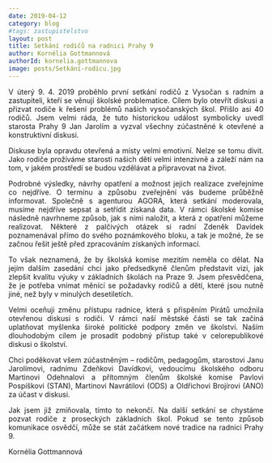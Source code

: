 ```yaml
---
date: 2019-04-12
category: blog
#tags: zastupistelstvo
layout: post
title: Setkání rodičů na radnici Prahy 9
author: Kornélia Gottmannová
authorId: kornelia.gottmannova
image: posts/Setkání-rodicu.jpg
---
```

<p style='text-align: justify;'>
V&nbsp;úterý 9.&nbsp;4.&nbsp;2019 proběhlo první setkání rodičů z&nbsp;Vysočan s&nbsp;radním a zastupiteli, kteří se věnují školské problematice. Cílem bylo otevřít diskusi a přizvat rodiče k&nbsp;řešení problémů našich vysočanských škol. Přišlo asi 40 rodičů. Jsem velmi ráda, že tuto historickou událost symbolicky uvedl starosta Prahy&nbsp;9 Jan Jarolím a vyzval všechny zúčastněné k&nbsp;otevřené a konstruktivní diskusi. 
</p><p style='text-align: justify;'>
Diskuse byla opravdu otevřená a místy velmi emotivní. Nelze se tomu divit. Jako rodiče prožíváme starosti našich dětí velmi intenzivně a záleží nám na tom, v&nbsp;jakém prostředí se budou vzdělávat a připravovat na život.
</p><p style='text-align: justify;'>
Podrobné výsledky, návrhy opatření a možnost jejich realizace zveřejníme co nejdříve. O termínu a způsobu zveřejnění vás budeme průběžně informovat. Společně s&nbsp;agenturou AGORA, která setkání moderovala, musíme nejdříve sepsat a setřídit získaná data.  V&nbsp;rámci školské komise následně navrhneme způsob, jak s&nbsp;nimi naložit, a která z&nbsp;opatření můžeme realizovat. Některé z&nbsp;palčivých otázek si radní Zdeněk Davídek poznamenával přímo do svého poznámkového bloku, a tak je možné, že se začnou řešit ještě před zpracováním získaných informací.
</p><p style='text-align: justify;'>
To však neznamená, že by školská komise mezitím neměla co dělat. Na jejím dalším zasedání chci jako předsedkyně členům představit vizi, jak zlepšit kvalitu výuky v základních školách na Praze&nbsp;9. Jsem přesvědčena, že je potřeba vnímat měnící se požadavky rodičů a dětí, které jsou nutně jiné, než byly v minulých desetiletích.
</p><p style='text-align: justify;'>
Velmi oceňuji změnu přístupu radnice, která s&nbsp;přispěním Pirátů umožnila otevřenou diskusi s&nbsp;rodiči. V&nbsp;rámci naší městské části se tak začíná uplatňovat myšlenka široké politické podpory změn ve školství. Naším dlouhodobým cílem je prosadit podobný přístup také v&nbsp;celorepublikové diskusi o školství.
</p><p style='text-align: justify;'>
Chci poděkovat všem zúčastněným&nbsp;– rodičům, pedagogům, starostovi Janu Jarolímovi, radnímu Zdeňkovi Davídkovi, vedoucímu školského odboru Martinovi Odehnalovi a přítomným členům školské komise Pavlovi Pospíškovi (STAN), Martinovi Navrátilovi (ODS) a Oldřichovi Brojírovi (ANO) za účast v&nbsp;diskusi.
</p><p style='text-align: justify;'>
Jak jsem již zmiňovala, tímto to nekončí. Na další setkání se chystáme pozvat rodiče z&nbsp;proseckých základních škol. Pokud se tento způsob komunikace osvědčí, může se stát začátkem nové tradice na radnici Prahy 9.
</p>
Kornélia Gottmannová 
